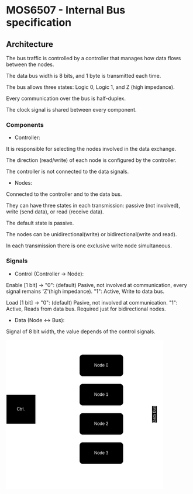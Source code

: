 
# MOS6507 - Internal Bus specification
<link rel="stylesheet" type="text/css" href="/css/style.css">


## Architecture

The bus traffic is controlled by a controller that manages how data flows between the nodes.

The data bus width is 8 bits, and 1 byte is transmitted each time.

The bus allows three states: Logic 0, Logic 1, and Z (high impedance).

Every communication over the bus is half-duplex.

The clock signal is shared between every component.

### Components

- Controller:

It is responsible for selecting the nodes involved in the data exchange.

The direction (read/write) of each node is configured by the controller.

The controller is not connected to the data signals.

- Nodes:

Connected to the controller and to the data bus.

They can have three states in each transmission: passive (not involved), write (send data), or read (receive data).

The default state is passive.

The nodes can be unidirectional(write) or bidirectional(write and read).

In each transmission there is one exclusive write node simultaneous. 

### Signals

- Control (Controller -> Node):

Enable [1 bit] -> "0": (default) Pasive, not involved at communication, every signal remains 'Z'(high impedance). "1": Active, Write to data bus.

Load [1 bit] -> "0": (default) Pasive, not involved at communication. "1": Active, Reads from data bus. Required just for bidirectional nodes.

- Data (Node <-> Bus):

Signal of 8 bit width, the value depends of the control signals.

![bus example](/assets/busex.png)